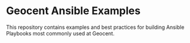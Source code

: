 Geocent Ansible Examples
===========

This repository contains examples and best practices for building Ansible Playbooks most commonly used at Geocent.
